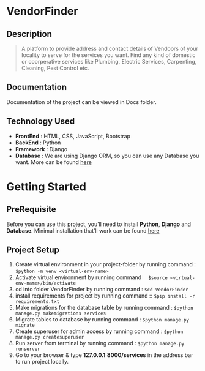# VendorFinder
## Description
> A platform to provide address and contact details of Vendoors of your locality to serve for the services you want. Find any kind of domestic or coorperative services like Plumbing, Electric Services, Carpenting, Cleaning, Pest Control etc.
## Documentation
Documentation of the project can be viewed in Docs folder.
## Technology Used
  * __FrontEnd__ : HTML, CSS, JavaScript, Bootstrap
  * __BackEnd__ : Python
  * __Framework__ : Django
  * __Database__ : We are using Django ORM, so you can use any Database you want. More can be found [here](https://docs.djangoproject.com/en/2.2/ref/databases/)
# Getting Started
## PreRequisite
Before you can use this project, you’ll need to install __Python__, __Django__ and __Database__. Minimal installation that’ll work can be found [here](https://docs.djangoproject.com/en/2.2/intro/install/)
## Project Setup
1. Create virtual environment in your project-folder by running command : ``` $python -m venv <virtual-env-name>  ```
2. Activate virtual environment by running command ```  $source <virtual-env-name>/bin/activate```
3. cd into folder VendorFinder by running command : ``` $cd VendorFinder  ```
4. install requirements for project by running command :: ``` $pip install -r requirements.txt ```  
5. Make migrations for the database table by running command : ``` $python manage.py makemigrations services  ```
6. Migrate tables to database by running command : ``` $python manage.py migrate  ```
6. Create superuser for admin access by running command : ``` $python manage.py createsuperuser  ```
7. Run server from terminal by running command : ``` $python manage.py runserver ```
9. Go to your browser & type __127.0.0.1:8000/services__ in the address bar to run project locally.
